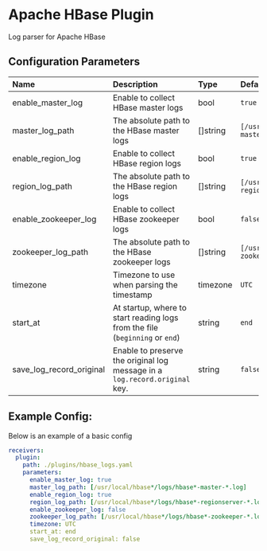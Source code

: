 # Apache HBase Plugin

Log parser for Apache HBase

## Configuration Parameters

| Name                     | Description                                                                  | Type     | Default                                              | Required | Values             |
| :----------------------- | :--------------------------------------------------------------------------- | :------- | :--------------------------------------------------- | :------- | :----------------- |
| enable_master_log        | Enable to collect HBase master logs                                          | bool     | `true`                                               | false    |                    |
| master_log_path          | The absolute path to the HBase master logs                                   | []string | `[/usr/local/hbase*/logs/hbase*-master-*.log]`       | false    |                    |
| enable_region_log        | Enable to collect HBase region logs                                          | bool     | `true`                                               | false    |                    |
| region_log_path          | The absolute path to the HBase region logs                                   | []string | `[/usr/local/hbase*/logs/hbase*-regionserver-*.log]` | false    |                    |
| enable_zookeeper_log     | Enable to collect HBase zookeeper logs                                       | bool     | `false`                                              | false    |                    |
| zookeeper_log_path       | The absolute path to the HBase zookeeper logs                                | []string | `[/usr/local/hbase*/logs/hbase*-zookeeper-*.log]`    | false    |                    |
| timezone                 | Timezone to use when parsing the timestamp                                   | timezone | `UTC`                                                | false    |                    |
| start_at                 | At startup, where to start reading logs from the file (`beginning` or `end`) | string   | `end`                                                | false    | `beginning`, `end` |
| save_log_record_original | Enable to preserve the original log message in a `log.record.original` key.  | string   | `false`                                              | false    |                    |

## Example Config:

Below is an example of a basic config

```yaml
receivers:
  plugin:
    path: ./plugins/hbase_logs.yaml
    parameters:
      enable_master_log: true
      master_log_path: [/usr/local/hbase*/logs/hbase*-master-*.log]
      enable_region_log: true
      region_log_path: [/usr/local/hbase*/logs/hbase*-regionserver-*.log]
      enable_zookeeper_log: false
      zookeeper_log_path: [/usr/local/hbase*/logs/hbase*-zookeeper-*.log]
      timezone: UTC
      start_at: end
      save_log_record_original: false
```
